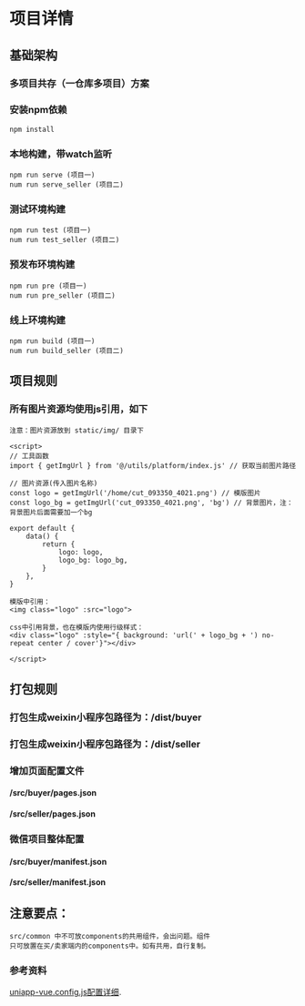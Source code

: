 # 项目详情

## 基础架构

### 多项目共存（一仓库多项目）方案

### 安装npm依赖
```
npm install
```

### 本地构建，带watch监听
```
npm run serve (项目一)
num run serve_seller (项目二)
```

### 测试环境构建
```
npm run test (项目一)
num run test_seller (项目二)
```

### 预发布环境构建
```
npm run pre (项目一)
num run pre_seller (项目二)
```

### 线上环境构建
```
npm run build (项目一)
num run build_seller (项目二)
```

## 项目规则
### 所有图片资源均使用js引用，如下
```
注意：图片资源放到 static/img/ 目录下

<script>
// 工具函数
import { getImgUrl } from '@/utils/platform/index.js' // 获取当前图片路径

// 图片资源(传入图片名称)
const logo = getImgUrl('/home/cut_093350_4021.png') // 模版图片
const logo_bg = getImgUrl('cut_093350_4021.png', 'bg') // 背景图片，注：背景图片后面需要加一个bg

export default {
    data() {
        return {
            logo: logo,
            logo_bg: logo_bg,
        }
    },
}

模版中引用：
<img class="logo" :src="logo">

css中引用背景，也在模版内使用行级样式：
<div class="logo" :style="{ background: 'url(' + logo_bg + ') no-repeat center / cover'}"></div>

</script>
```
## 打包规则
### 打包生成weixin小程序包路径为：/dist/buyer
### 打包生成weixin小程序包路径为：/dist/seller

### 增加页面配置文件
#### /src/buyer/pages.json
#### /src/seller/pages.json

### 微信项目整体配置
#### /src/buyer/manifest.json
#### /src/seller/manifest.json

## 注意要点：

```
src/common 中不可放components的共用组件，会出问题。组件
只可放置在买/卖家端内的components中。如有共用，自行复制。
```


### 参考资料
[uniapp-vue.config.js配置详细](https://uniapp.dcloud.io/collocation/vue-config).
